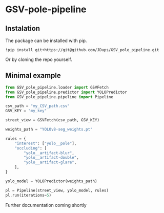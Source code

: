 # GSV-pole-pipeline

## Instalation

The package can be installed with pip.
```
!pip install git+https://git@github.com/JDups/GSV_pole_pipeline.git
```
Or by cloning the repo yourself.

## Minimal example

```python
from GSV_pole_pipeline.loader import GSVFetch
from GSV_pole_pipeline.predictor import YOLOPredictor
from GSV_pole_pipeline.pipeline import Pipeline

csv_path = "my_CSV_path.csv"
GSV_KEY = "my_key"

street_view = GSVFetch(csv_path, GSV_KEY)

weights_path = "YOLOv8-seg_weights.pt"

rules = {
    "interest": ["yolo__pole"],
    "occluding": [
        "yolo__artifact-blur",
        "yolo__artifact-double",
        "yolo__artifact-glare",
    ],
}

yolo_model = YOLOPredictor(weights_path)

pl = Pipeline(street_view, yolo_model, rules)
pl.run(iterations=5)
```

Further documentation coming shortly